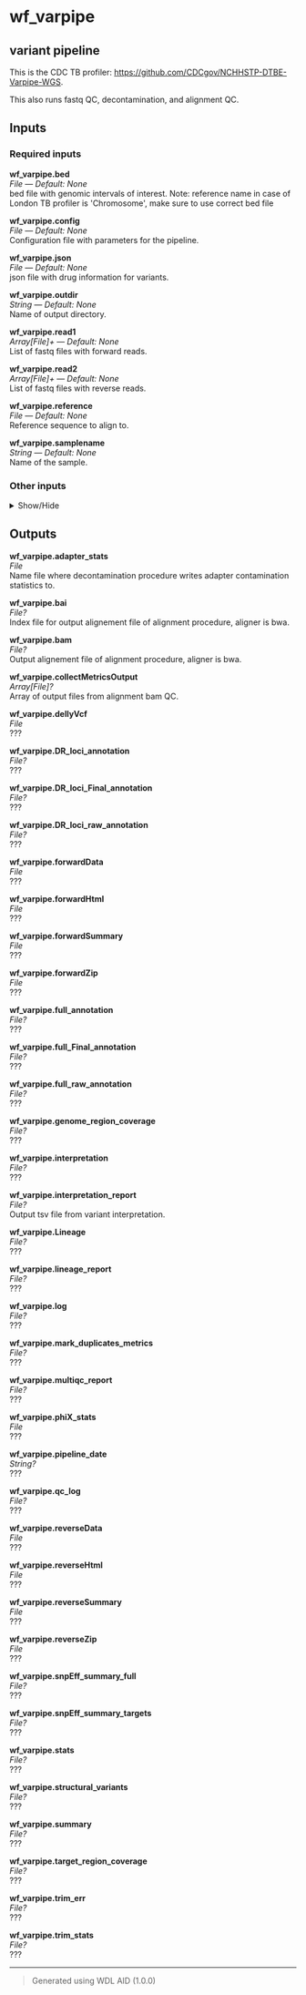 # wf_varpipe
## variant pipeline 
 This is the CDC TB profiler: https://github.com/CDCgov/NCHHSTP-DTBE-Varpipe-WGS.

 This also runs fastq QC, decontamination, and alignment QC.

## Inputs

### Required inputs
<p name="wf_varpipe.bed">
        <b>wf_varpipe.bed</b><br />
        <i>File &mdash; Default: None</i><br />
        bed file with genomic intervals of interest. Note: reference name in case of London TB profiler is 'Chromosome', make sure to use correct bed file
</p>
<p name="wf_varpipe.config">
        <b>wf_varpipe.config</b><br />
        <i>File &mdash; Default: None</i><br />
        Configuration file with parameters for the pipeline.
</p>
<p name="wf_varpipe.json">
        <b>wf_varpipe.json</b><br />
        <i>File &mdash; Default: None</i><br />
        json file with drug information for variants.
</p>
<p name="wf_varpipe.outdir">
        <b>wf_varpipe.outdir</b><br />
        <i>String &mdash; Default: None</i><br />
        Name of output directory.
</p>
<p name="wf_varpipe.read1">
        <b>wf_varpipe.read1</b><br />
        <i>Array[File]+ &mdash; Default: None</i><br />
        List of fastq files with forward reads.
</p>
<p name="wf_varpipe.read2">
        <b>wf_varpipe.read2</b><br />
        <i>Array[File]+ &mdash; Default: None</i><br />
        List of fastq files with reverse reads.
</p>
<p name="wf_varpipe.reference">
        <b>wf_varpipe.reference</b><br />
        <i>File &mdash; Default: None</i><br />
        Reference sequence to align to.
</p>
<p name="wf_varpipe.samplename">
        <b>wf_varpipe.samplename</b><br />
        <i>String &mdash; Default: None</i><br />
        Name of the sample.
</p>

### Other inputs
<details>
<summary> Show/Hide </summary>
<p name="wf_varpipe.no_trim">
        <b>wf_varpipe.no_trim</b><br />
        <i>Boolean &mdash; Default: true</i><br />
        ???
</p>
<p name="wf_varpipe.noneFile">
        <b>wf_varpipe.noneFile</b><br />
        <i>File? &mdash; Default: None</i><br />
        ???
</p>
<p name="wf_varpipe.RunCollectMultipleMetrics.docker">
        <b>wf_varpipe.RunCollectMultipleMetrics.docker</b><br />
        <i>String &mdash; Default: "broadinstitute/gatk:4.4.0.0"</i><br />
        ???
</p>
<p name="wf_varpipe.task_bbduk.contamination">
        <b>wf_varpipe.task_bbduk.contamination</b><br />
        <i>File? &mdash; Default: None</i><br />
        ???
</p>
<p name="wf_varpipe.task_bbduk.docker">
        <b>wf_varpipe.task_bbduk.docker</b><br />
        <i>String &mdash; Default: "staphb/bbtools:39.01"</i><br />
        ???
</p>
<p name="wf_varpipe.task_bbduk.memory">
        <b>wf_varpipe.task_bbduk.memory</b><br />
        <i>String &mdash; Default: "2GB"</i><br />
        ???
</p>
<p name="wf_varpipe.task_bbduk.threads">
        <b>wf_varpipe.task_bbduk.threads</b><br />
        <i>Int &mdash; Default: 1</i><br />
        ???
</p>
<p name="wf_varpipe.task_delly.docker">
        <b>wf_varpipe.task_delly.docker</b><br />
        <i>String &mdash; Default: "dbest/delly:v1.0.0"</i><br />
        ???
</p>
<p name="wf_varpipe.task_delly.svType">
        <b>wf_varpipe.task_delly.svType</b><br />
        <i>String &mdash; Default: "DEL"</i><br />
        ???
</p>
<p name="wf_varpipe.task_fastqc.docker">
        <b>wf_varpipe.task_fastqc.docker</b><br />
        <i>String &mdash; Default: "staphb/fastqc:0.12.1"</i><br />
        ???
</p>
<p name="wf_varpipe.task_fastqc.threads">
        <b>wf_varpipe.task_fastqc.threads</b><br />
        <i>Int &mdash; Default: 1</i><br />
        ???
</p>
<p name="wf_varpipe.task_multiqc.docker">
        <b>wf_varpipe.task_multiqc.docker</b><br />
        <i>String &mdash; Default: "ewels/multiqc:1.14"</i><br />
        ???
</p>
<p name="wf_varpipe.task_trimmomatic.docker">
        <b>wf_varpipe.task_trimmomatic.docker</b><br />
        <i>String &mdash; Default: "staphb/trimmomatic:0.39"</i><br />
        ???
</p>
<p name="wf_varpipe.task_trimmomatic.memory">
        <b>wf_varpipe.task_trimmomatic.memory</b><br />
        <i>String &mdash; Default: "8GB"</i><br />
        ???
</p>
<p name="wf_varpipe.task_trimmomatic.threads">
        <b>wf_varpipe.task_trimmomatic.threads</b><br />
        <i>Int &mdash; Default: 4</i><br />
        ???
</p>
<p name="wf_varpipe.task_trimmomatic.trimmomatic_minlen">
        <b>wf_varpipe.task_trimmomatic.trimmomatic_minlen</b><br />
        <i>Int &mdash; Default: 40</i><br />
        ???
</p>
<p name="wf_varpipe.task_trimmomatic.trimmomatic_quality_trim_score">
        <b>wf_varpipe.task_trimmomatic.trimmomatic_quality_trim_score</b><br />
        <i>Int &mdash; Default: 15</i><br />
        ???
</p>
<p name="wf_varpipe.task_trimmomatic.trimmomatic_window_size">
        <b>wf_varpipe.task_trimmomatic.trimmomatic_window_size</b><br />
        <i>Int &mdash; Default: 4</i><br />
        ???
</p>
<p name="wf_varpipe.task_variant_interpretation.all_genes">
        <b>wf_varpipe.task_variant_interpretation.all_genes</b><br />
        <i>Boolean &mdash; Default: false</i><br />
        ???
</p>
<p name="wf_varpipe.task_variant_interpretation.docker">
        <b>wf_varpipe.task_variant_interpretation.docker</b><br />
        <i>String &mdash; Default: "dbest/variant_interpretation:v1.0.1"</i><br />
        ???
</p>
<p name="wf_varpipe.task_variant_interpretation.minimum_coverage">
        <b>wf_varpipe.task_variant_interpretation.minimum_coverage</b><br />
        <i>Int &mdash; Default: 10</i><br />
        ???
</p>
<p name="wf_varpipe.task_variant_interpretation.minimum_total_depth">
        <b>wf_varpipe.task_variant_interpretation.minimum_total_depth</b><br />
        <i>Int &mdash; Default: 0</i><br />
        ???
</p>
<p name="wf_varpipe.task_variant_interpretation.minimum_variant_depth">
        <b>wf_varpipe.task_variant_interpretation.minimum_variant_depth</b><br />
        <i>Int &mdash; Default: 0</i><br />
        ???
</p>
<p name="wf_varpipe.task_varpipe.docker">
        <b>wf_varpipe.task_varpipe.docker</b><br />
        <i>String &mdash; Default: "dbest/varpipe4:latest"</i><br />
        ???
</p>
<p name="wf_varpipe.task_varpipe.memory">
        <b>wf_varpipe.task_varpipe.memory</b><br />
        <i>String &mdash; Default: "32 GB"</i><br />
        ???
</p>
<p name="wf_varpipe.task_varpipe.threads">
        <b>wf_varpipe.task_varpipe.threads</b><br />
        <i>Int &mdash; Default: 1</i><br />
        ???
</p>
</details>

## Outputs
<p name="wf_varpipe.adapter_stats">
        <b>wf_varpipe.adapter_stats</b><br />
        <i>File</i><br />
        Name file where decontamination procedure writes adapter contamination statistics to.
</p>
<p name="wf_varpipe.bai">
        <b>wf_varpipe.bai</b><br />
        <i>File?</i><br />
        Index file for output alignement file of alignment procedure, aligner is bwa.
</p>
<p name="wf_varpipe.bam">
        <b>wf_varpipe.bam</b><br />
        <i>File?</i><br />
        Output alignement file of alignment procedure, aligner is bwa.
</p>
<p name="wf_varpipe.collectMetricsOutput">
        <b>wf_varpipe.collectMetricsOutput</b><br />
        <i>Array[File]?</i><br />
        Array of output files from alignment bam QC.
</p>
<p name="wf_varpipe.dellyVcf">
        <b>wf_varpipe.dellyVcf</b><br />
        <i>File</i><br />
        ???
</p>
<p name="wf_varpipe.DR_loci_annotation">
        <b>wf_varpipe.DR_loci_annotation</b><br />
        <i>File?</i><br />
        ???
</p>
<p name="wf_varpipe.DR_loci_Final_annotation">
        <b>wf_varpipe.DR_loci_Final_annotation</b><br />
        <i>File?</i><br />
        ???
</p>
<p name="wf_varpipe.DR_loci_raw_annotation">
        <b>wf_varpipe.DR_loci_raw_annotation</b><br />
        <i>File?</i><br />
        ???
</p>
<p name="wf_varpipe.forwardData">
        <b>wf_varpipe.forwardData</b><br />
        <i>File</i><br />
        ???
</p>
<p name="wf_varpipe.forwardHtml">
        <b>wf_varpipe.forwardHtml</b><br />
        <i>File</i><br />
        ???
</p>
<p name="wf_varpipe.forwardSummary">
        <b>wf_varpipe.forwardSummary</b><br />
        <i>File</i><br />
        ???
</p>
<p name="wf_varpipe.forwardZip">
        <b>wf_varpipe.forwardZip</b><br />
        <i>File</i><br />
        ???
</p>
<p name="wf_varpipe.full_annotation">
        <b>wf_varpipe.full_annotation</b><br />
        <i>File?</i><br />
        ???
</p>
<p name="wf_varpipe.full_Final_annotation">
        <b>wf_varpipe.full_Final_annotation</b><br />
        <i>File?</i><br />
        ???
</p>
<p name="wf_varpipe.full_raw_annotation">
        <b>wf_varpipe.full_raw_annotation</b><br />
        <i>File?</i><br />
        ???
</p>
<p name="wf_varpipe.genome_region_coverage">
        <b>wf_varpipe.genome_region_coverage</b><br />
        <i>File?</i><br />
        ???
</p>
<p name="wf_varpipe.interpretation">
        <b>wf_varpipe.interpretation</b><br />
        <i>File?</i><br />
        ???
</p>
<p name="wf_varpipe.interpretation_report">
        <b>wf_varpipe.interpretation_report</b><br />
        <i>File?</i><br />
        Output tsv file from variant interpretation.
</p>
<p name="wf_varpipe.Lineage">
        <b>wf_varpipe.Lineage</b><br />
        <i>File?</i><br />
        ???
</p>
<p name="wf_varpipe.lineage_report">
        <b>wf_varpipe.lineage_report</b><br />
        <i>File?</i><br />
        ???
</p>
<p name="wf_varpipe.log">
        <b>wf_varpipe.log</b><br />
        <i>File?</i><br />
        ???
</p>
<p name="wf_varpipe.mark_duplicates_metrics">
        <b>wf_varpipe.mark_duplicates_metrics</b><br />
        <i>File?</i><br />
        ???
</p>
<p name="wf_varpipe.multiqc_report">
        <b>wf_varpipe.multiqc_report</b><br />
        <i>File?</i><br />
        ???
</p>
<p name="wf_varpipe.phiX_stats">
        <b>wf_varpipe.phiX_stats</b><br />
        <i>File</i><br />
        ???
</p>
<p name="wf_varpipe.pipeline_date">
        <b>wf_varpipe.pipeline_date</b><br />
        <i>String?</i><br />
        ???
</p>
<p name="wf_varpipe.qc_log">
        <b>wf_varpipe.qc_log</b><br />
        <i>File?</i><br />
        ???
</p>
<p name="wf_varpipe.reverseData">
        <b>wf_varpipe.reverseData</b><br />
        <i>File</i><br />
        ???
</p>
<p name="wf_varpipe.reverseHtml">
        <b>wf_varpipe.reverseHtml</b><br />
        <i>File</i><br />
        ???
</p>
<p name="wf_varpipe.reverseSummary">
        <b>wf_varpipe.reverseSummary</b><br />
        <i>File</i><br />
        ???
</p>
<p name="wf_varpipe.reverseZip">
        <b>wf_varpipe.reverseZip</b><br />
        <i>File</i><br />
        ???
</p>
<p name="wf_varpipe.snpEff_summary_full">
        <b>wf_varpipe.snpEff_summary_full</b><br />
        <i>File?</i><br />
        ???
</p>
<p name="wf_varpipe.snpEff_summary_targets">
        <b>wf_varpipe.snpEff_summary_targets</b><br />
        <i>File?</i><br />
        ???
</p>
<p name="wf_varpipe.stats">
        <b>wf_varpipe.stats</b><br />
        <i>File?</i><br />
        ???
</p>
<p name="wf_varpipe.structural_variants">
        <b>wf_varpipe.structural_variants</b><br />
        <i>File?</i><br />
        ???
</p>
<p name="wf_varpipe.summary">
        <b>wf_varpipe.summary</b><br />
        <i>File?</i><br />
        ???
</p>
<p name="wf_varpipe.target_region_coverage">
        <b>wf_varpipe.target_region_coverage</b><br />
        <i>File?</i><br />
        ???
</p>
<p name="wf_varpipe.trim_err">
        <b>wf_varpipe.trim_err</b><br />
        <i>File?</i><br />
        ???
</p>
<p name="wf_varpipe.trim_stats">
        <b>wf_varpipe.trim_stats</b><br />
        <i>File?</i><br />
        ???
</p>

<hr />

> Generated using WDL AID (1.0.0)
